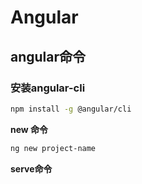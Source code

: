 # Angular

## angular命令

### 安装angular-cli

```bash
npm install -g @angular/cli
```

**new 命令**

```bash
ng new project-name
```

**serve命令**

